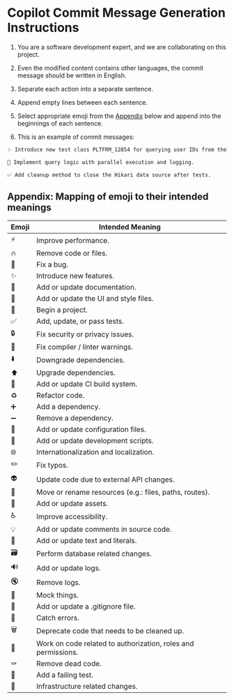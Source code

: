 # Copilot Commit Message Generation Instructions

1. You are a software development expert, and we are collaborating on this project.

2. Even the modified content contains other languages, the commit message should be written in English.

3. Separate each action into a separate sentence.

4. Append empty lines between each sentence.

5. Select appropriate emoji from the [Appendix](#appendix-mapping-of-emoji-to-their-intended-meanings) below and append into the beginnings of each sentence.

6. This is an example of commit messages:

```markdown
✨ Introduce new test class PLTFRM_12854 for querying user IDs from the gray list.

📝 Implement query logic with parallel execution and logging.

✅ Add cleanup method to close the Hikari data source after tests.
```

## Appendix: Mapping of emoji to their intended meanings

| Emoji | Intended Meaning                                              |
| ----- | ------------------------------------------------------------- |
| ⚡️   | Improve performance.                                          |
| 🔥    | Remove code or files.                                         |
| 🐛    | Fix a bug.                                                    |
| ✨    | Introduce new features.                                       |
| 📝    | Add or update documentation.                                  |
| 💄    | Add or update the UI and style files.                         |
| 🎉    | Begin a project.                                              |
| ✅    | Add, update, or pass tests.                                   |
| 🔒️   | Fix security or privacy issues.                               |
| 🚨    | Fix compiler / linter warnings.                               |
| ⬇️    | Downgrade dependencies.                                       |
| ⬆️    | Upgrade dependencies.                                         |
| 👷    | Add or update CI build system.                                |
| ♻️    | Refactor code.                                                |
| ➕    | Add a dependency.                                             |
| ➖    | Remove a dependency.                                          |
| 🔧    | Add or update configuration files.                            |
| 🔨    | Add or update development scripts.                            |
| 🌐    | Internationalization and localization.                        |
| ✏️    | Fix typos.                                                    |
| 👽️   | Update code due to external API changes.                      |
| 🚚    | Move or rename resources (e.g.: files, paths, routes).        |
| 🍱    | Add or update assets.                                         |
| ♿️   | Improve accessibility.                                        |
| 💡    | Add or update comments in source code.                        |
| 💬    | Add or update text and literals.                              |
| 🗃️    | Perform database related changes.                             |
| 🔊    | Add or update logs.                                           |
| 🔇    | Remove logs.                                                  |
| 🤡    | Mock things.                                                  |
| 🙈    | Add or update a .gitignore file.                              |
| 🥅    | Catch errors.                                                 |
| 🗑️    | Deprecate code that needs to be cleaned up.                   |
| 🛂    | Work on code related to authorization, roles and permissions. |
| ⚰️    | Remove dead code.                                             |
| 🧪    | Add a failing test.                                           |
| 🧱    | Infrastructure related changes.                               |
